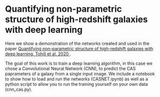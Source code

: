# Quantifying non-parametric structure of high-redshift galaxies with deep learning

Here we show a demonstration of the networks created and used in the paper [Quantifying non-parametric structure of high-redshift galaxies with deep learning, Tohill et al. 2020 ](https://arxiv.org/abs/2012.09081).  

The goal of this work is to train a deep learning algorithm, in this case we chose a Convolutional Neural Network (CNN), to predict the CAS paprameters of a galaxy from a single input image. 
We include a notebook to show how to load and run the networks (CASNET.ipynb) as well as a python script to allow you to run the training yourself on your own data (cnn_cas.py). 
